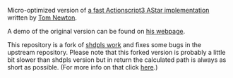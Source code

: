 Micro-optimized version of [a fast Actionscript3 AStar implementation](https://github.com/tomnewton/AS3AStar) written by [Tom Newton](http://yyztom.com/).

A demo of the original version can be found on [his webpage](http://yyztom.com/post/4134224616/pretty-fast-astar-in-actionscript-3).

This repository is a fork of [shdpls work](https://github.com/shdpl/AS3-AStar) and fixes some bugs in the upstream repository. Please note that this forked version is probably a little bit slower than shdpls version but in return the calculated path is always as short as possible. (For more info on that click [here](https://github.com/shdpl/AS3-AStar/pull/1).)